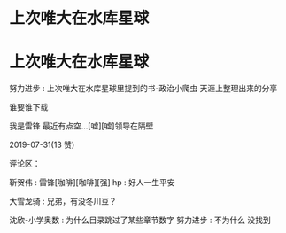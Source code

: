 # 上次唯大在水库星球

# 上次唯大在水库星球

努力进步 : 上次唯大在水库星球里提到的书-政治小爬虫 天涯上整理出来的分享

谁要谁下载

我是雷锋 最近有点空…[嘘][嘘]领导在隔壁

2019-07-31(13 赞)

评论区：

靳贺伟 : 雷锋[咖啡][咖啡][强] hp : 好人一生平安

大雪龙骑 : 兄弟，有没冬川豆？

沈欣-小学奥数 : 为什么目录跳过了某些章节数字 努力进步 : 不为什么 没找到